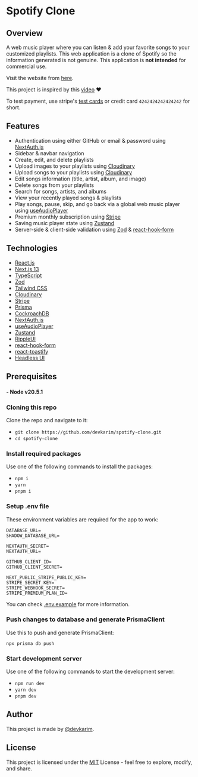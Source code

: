 # Spotify Clone

## Overview

A web music player where you can listen & add your favorite songs to your customized playlists. This web application is a clone of Spotify so the information generated is not genuine. This application is **not intended** for commercial use.

Visit the website from [here](https://spotify-clone.karimwael.com).

This project is inspired by this [video](https://www.youtube.com/watch?v=2aeMRB8LL4o) ❤️

To test payment, use stripe's [test cards](https://stripe.com/docs/testing#cards) or credit card `4242424242424242` for short.

## Features

- Authentication using either GitHub or email & password using [NextAuth.js](https://next-auth.js.org)
- Sidebar & navbar navigation
- Create, edit, and delete playlists
- Upload images to your playlists using [Cloudinary](https://cloudinary.com)
- Upload songs to your playlists using [Cloudinary](https://cloudinary.com)
- Edit songs information (title, artist, album, and image)
- Delete songs from your playlists
- Search for songs, artists, and albums
- View your recently played songs & playlists
- Play songs, pause, skip, and go back via a global web music player using [useAudioPlayer](https://github.com/E-Kuerschner/useAudioPlayer)
- Premium monthly subscription using [Stripe](https://stripe.com)
- Saving music player state using [Zustand](https://github.com/pmndrs/zustand)
- Server-side & client-side validation using [Zod](https://zod.dev) & [react-hook-form](https://react-hook-form.com)

## Technologies

- [React.js](https://react.dev)
- [Next.js 13](https://nextjs.org)
- [TypeScript](https://www.typescriptlang.org)
- [Zod](https://zod.dev)
- [Tailwind CSS](https://tailwindcss.com)
- [Cloudinary](https://cloudinary.com)
- [Stripe](https://stripe.com)
- [Prisma](https://www.prisma.io)
- [CockroachDB](https://www.cockroachlabs.com)
- [NextAuth.js](https://next-auth.js.org)
- [useAudioPlayer](https://github.com/E-Kuerschner/useAudioPlayer)
- [Zustand](https://github.com/pmndrs/zustand)
- [RippleUI](https://www.ripple-ui.com)
- [react-hook-form](https://react-hook-form.com)
- [react-toastify](https://fkhadra.github.io/react-toastify)
- [Headless UI](https://headlessui.com/react)

## Prerequisites

#### - Node v20.5.1

### Cloning this repo

Clone the repo and navigate to it:

- `git clone https://github.com/devkarim/spotify-clone.git`
- `cd spotify-clone`

### Install required packages

Use one of the following commands to install the packages:

- `npm i`
- `yarn`
- `pnpm i`

### Setup .env file

These environment variables are required for the app to work:

```
DATABASE_URL=
SHADOW_DATABASE_URL=

NEXTAUTH_SECRET=
NEXTAUTH_URL=

GITHUB_CLIENT_ID=
GITHUB_CLIENT_SECRET=

NEXT_PUBLIC_STRIPE_PUBLIC_KEY=
STRIPE_SECRET_KEY=
STRIPE_WEBHOOK_SECRET=
STRIPE_PREMIUM_PLAN_ID=
```

You can check [.env.example](https://github.com/devkarim/spotify-clone/blob/main/.env.example) for more information.

### Push changes to database and generate PrismaClient

Use this to push and generate PrismaClient:

`npx prisma db push`

### Start development server

Use one of the following commands to start the development server:

- `npm run dev`
- `yarn dev`
- `pnpm dev`

## Author

This project is made by [@devkarim](https://github.com/devkarim).

## License

This project is licensed under the [MIT](https://github.com/devkarim/spotify-clone/blob/main/LICENSE.md) License - feel free to explore, modify, and share.
